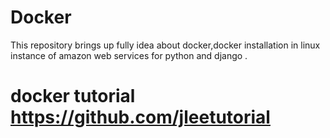 # Docker
This repository brings up fully idea about docker,docker installation in linux instance of amazon web services  for python and django .
# docker tutorial https://github.com/jleetutorial
